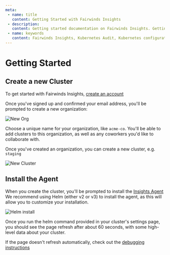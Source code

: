 ```yaml
---
meta:
 - name: title
   content: Getting Started with Fairwinds Insights
 - description:
   content: Getting started documentation on Fairwinds Insights. Getting started includes three easy steps - sign up, create a cluster and install the agent.
 - name: keywords
   content: Fairwinds Insights, Kubernetes Audit, Kubernetes configuration validation
---
```



# Getting Started

## Create a new Cluster

To get started with Fairwinds Insights, [create an account](https://insights.fairwinds.com/auth/register)

Once you've signed up and confirmed your email address, you'll be prompted to
create a new organization:

![New Org](/img/new-org.png)

Choose a unique name for your organization, like `acme-co`. You'll be able to add clusters to this
organization, as well as any coworkers you'd like to collaborate with.

Once you've created an organization, you can create a new cluster, e.g. `staging`

![New Cluster](/img/new-cluster.png)

## Install the Agent

When you create the cluster, you'll be prompted to install the [Insights Agent](insights-agent)
We recommend using Helm (either v2 or v3) to install the agent, as this will
allow you to customize your installation.

![Helm install](/img/helm-install.png)

Once you run the helm command provided in your cluster's settings page, you should see the
page refresh after about 60 seconds, with some high-level data about your cluster.

If the page doesn't refresh automatically, check out the [debugging instructions](insights-agent#debugging)
